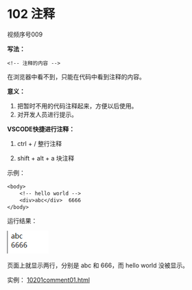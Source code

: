 # 102 注释

视频序号009



**写法：**

```
<!-- 注释的内容 -->
```

在浏览器中看不到，只能在代码中看到注释的内容。

**意义：**

1. 把暂时不用的代码注释起来，方便以后使用。
2. 对开发人员进行提示。

**VSCODE快捷进行注释：**

1. ctrl + /   整行注释

2. shift + alt + a  块注释

示例：

```
<body>
    <!-- hello world -->
    <div>abc</div>  6666
</body>
```

运行结果：

![1020101](img/1020101.png)

页面上就显示两行，分别是 abc 和 666，而 hello world 没被显示。

实例： [10201comment01.html](10201comment01.html) 

